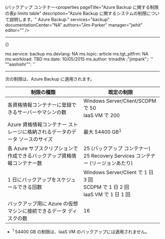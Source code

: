  (バックアップ コンテナー<properties
   pageTitle="Azure Backup に関する制限の表p limits table"
   description="Azure Backup に関するシステムの制限について説明します。" Azure Backup."
   services="backup"
   documentationCenter="NA"
   authors="Jim-Parker"
   manager="jwhit"
   editor="" />

---
{}

ms.service: backup ms.devlang: NA ms.topic: article ms.tgt_pltfrm: NA ms.workload: TBD ms.date: 10/05/2015 ms.author: trinadhk ;"jimpark";: '' "\"aashishr\"": ''

---
次の制限は、Azure Backup に適用されます。

| 制限の種類 | 既定の制限 |
| --- | --- |
| 各資格情報コンテナーに登録できるサーバーやマシンの数 |Windows Server/Client/SCDPM で 50  <br/>  IaaS VM で 200 |
| Azure 資格情報コンテナー ストレージに格納されるデータのデータ ソースのサイズ |最大 54400 GB<sup>1</sup> |
| 各 Azure サブスクリプションで作成できるバックアップ資格情報コンテナー数 |25 (バックアップ コンテナー) <br/> 25 Recovery Services コンテナー (リージョンあたり) |
| 1 日にバックアップをスケジュールできる回数 |Windows Server/Client で 1 日 3 回 <br/> SCDPM で 1 日 2 回 <br/>  IaaS VM で 1 日 1 回 |
| バックアップ用に Azure の仮想マシンに接続できるデータ ディスクの数 |16 |

* <sup>1</sup> 54400 GB の制限は、IaaS VM のバックアップには適用されません。



<!--HONumber=Nov16_HO3-->


